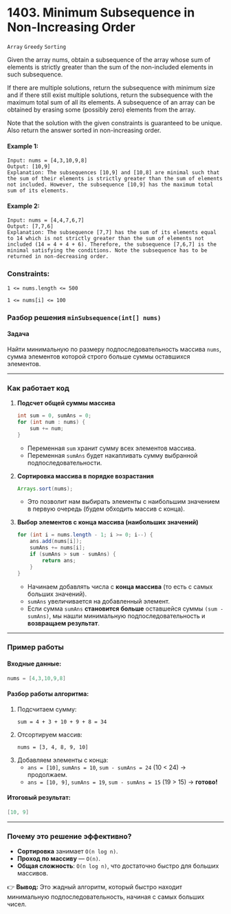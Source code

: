 # 1403. Minimum Subsequence in Non-Increasing Order
`Array` `Greedy` `Sorting`

Given the array nums, obtain a subsequence of the array whose sum of elements is strictly greater than the sum of the non-included elements in such subsequence.

If there are multiple solutions, return the subsequence with minimum size and if there still exist multiple solutions, return the subsequence with the maximum total sum of all its elements. A subsequence of an array can be obtained by erasing some (possibly zero) elements from the array.

Note that the solution with the given constraints is guaranteed to be unique. Also return the answer sorted in non-increasing order.



#### Example 1:
~~~
Input: nums = [4,3,10,9,8]
Output: [10,9]
Explanation: The subsequences [10,9] and [10,8] are minimal such that the sum of their elements is strictly greater than the sum of elements not included. However, the subsequence [10,9] has the maximum total sum of its elements.
~~~
#### Example 2:
~~~
Input: nums = [4,4,7,6,7]
Output: [7,7,6]
Explanation: The subsequence [7,7] has the sum of its elements equal to 14 which is not strictly greater than the sum of elements not included (14 = 4 + 4 + 6). Therefore, the subsequence [7,6,7] is the minimal satisfying the conditions. Note the subsequence has to be returned in non-decreasing order.
~~~


### Constraints:

`1 <= nums.length <= 500`

`1 <= nums[i] <= 100`

### Разбор решения `minSubsequence(int[] nums)`

#### **Задача**
Найти минимальную по размеру подпоследовательность массива `nums`, сумма элементов которой строго больше суммы оставшихся элементов.

---

### **Как работает код**
1. **Подсчет общей суммы массива**
   ```java
   int sum = 0, sumAns = 0;
   for (int num : nums) {
       sum += num;
   }
   ```
    - Переменная `sum` хранит сумму всех элементов массива.
    - Переменная `sumAns` будет накапливать сумму выбранной подпоследовательности.

2. **Сортировка массива в порядке возрастания**
   ```java
   Arrays.sort(nums);
   ```
    - Это позволит нам выбирать элементы с наибольшим значением в первую очередь (будем обходить массив с конца).

3. **Выбор элементов с конца массива (наибольших значений)**
   ```java
   for (int i = nums.length - 1; i >= 0; i--) {
       ans.add(nums[i]);
       sumAns += nums[i];
       if (sumAns > sum - sumAns) {
           return ans;
       }
   }
   ```
    - Начинаем добавлять числа с **конца массива** (то есть с самых больших значений).
    - `sumAns` увеличивается на добавленный элемент.
    - Если сумма `sumAns` **становится больше** оставшейся суммы `(sum - sumAns)`, мы нашли минимальную подпоследовательность и **возвращаем результат**.

---

### **Пример работы**
#### Входные данные:
```java
nums = [4,3,10,9,8]
```
#### Разбор работы алгоритма:
1. Подсчитаем сумму:
   ```
   sum = 4 + 3 + 10 + 9 + 8 = 34
   ```
2. Отсортируем массив:
   ```
   nums = [3, 4, 8, 9, 10]
   ```
3. Добавляем элементы с конца:
    - `ans = [10]`, `sumAns = 10`, `sum - sumAns = 24` (10 < 24) → продолжаем.
    - `ans = [10, 9]`, `sumAns = 19`, `sum - sumAns = 15` (19 > 15) → **готово!**

#### Итоговый результат:
```java
[10, 9]
```
---

### **Почему это решение эффективно?**
- **Сортировка** занимает `O(n log n)`.
- **Проход по массиву** — `O(n)`.
- **Общая сложность**: `O(n log n)`, что достаточно быстро для больших массивов.

👉 **Вывод:** Это жадный алгоритм, который быстро находит минимальную подпоследовательность, начиная с самых больших чисел.
